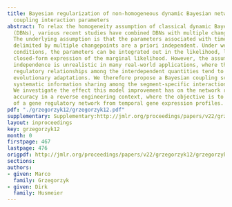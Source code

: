 ```yaml
---
title: Bayesian regularization of non-homogeneous dynamic Bayesian networks by globally
  coupling interaction parameters
abstract: To relax the homogeneity assumption of classical dynamic Bayesian networks
  (DBNs), various recent studies have combined DBNs with multiple changepoint processes.
  The underlying assumption is that the parameters associated with time series segments
  delimited by multiple changepoints are a priori independent. Under weak regularity
  conditions, the parameters can be integrated out in the likelihood, leading to a
  closed-form expression of the marginal likelihood. However, the assumption of prior
  independence is unrealistic in many real-world applications, where the segment-specific
  regulatory relationships among the interdependent quantities tend to undergo gradual
  evolutionary adaptations. We therefore propose a Bayesian coupling scheme to introduce
  systematic information sharing among the segment-specific interaction parameters.
  We investigate the effect this model improvement has on the network reconstruction
  accuracy in a reverse engineering context, where the objective is to learn the structure
  of a gene regulatory network from temporal gene expression profiles.
pdf: "./grzegorzyk12/grzegorzyk12.pdf"
supplementary: Supplementary:http://jmlr.org/proceedings/papers/v22/grzegorzyk12/grzegorzyk12Supple.pdf
layout: inproceedings
key: grzegorzyk12
month: 0
firstpage: 467
lastpage: 476
origpdf: http://jmlr.org/proceedings/papers/v22/grzegorzyk12/grzegorzyk12.pdf
sections: 
authors:
- given: Marco
  family: Grzegorzyk
- given: Dirk
  family: Husmeier
---
```

